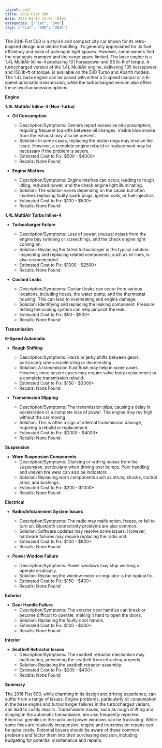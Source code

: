 ```yaml
---
layout: post
title: 2016 Fiat 500
date: 2025-03-14 13:46 -0400
categories: ["Fiat", "500"]
tags: ["Fiat", "500", "2016"]
---
```

The 2016 Fiat 500 is a stylish and compact city car known for its retro-inspired design and nimble handling. It’s generally appreciated for its fuel efficiency and ease of parking in tight spaces. However, some owners find the rear seats cramped and the cargo space limited. The base engine is a 1.4L MultiAir inline-4 producing 101 horsepower and 98 lb-ft of torque. A turbocharged version of the 1.4L MultiAir engine, delivering 135 horsepower and 150 lb-ft of torque, is available on the 500 Turbo and Abarth models. The 1.4L base engine can be paired with either a 5-speed manual or a 6-speed automatic transmission, while the turbocharged version also offers these two transmission options.

**Engine**

**1.4L MultiAir Inline-4 (Non-Turbo)**

* **Oil Consumption**
    * Description/Symptoms: Owners report excessive oil consumption, requiring frequent top-offs between oil changes. Visible blue smoke from the exhaust may also be present.
    * Solution: In some cases, replacing the piston rings may resolve the issue. However, a complete engine rebuild or replacement may be necessary if the problem is severe.
    * Estimated Cost to Fix: $500 - $4000+
    * Recalls: None Found

* **Engine Misfires**
    * Description/Symptoms: Engine misfires can occur, leading to rough idling, reduced power, and the check engine light illuminating.
    * Solution: The solution varies depending on the cause but often involves replacing faulty spark plugs, ignition coils, or fuel injectors.
    * Estimated Cost to Fix: $100 - $500+
    * Recalls: None Found

**1.4L MultiAir Turbo Inline-4**

* **Turbocharger Failure**
    * Description/Symptoms: Loss of power, unusual noises from the engine bay (whining or screeching), and the check engine light coming on.
    * Solution: Replacing the failed turbocharger is the typical solution. Inspecting and replacing related components, such as oil lines, is also recommended.
    * Estimated Cost to Fix: $1000 - $2500+
    * Recalls: None Found

* **Coolant Leaks**
    * Description/Symptoms: Coolant leaks can occur from various locations, including hoses, the water pump, and the thermostat housing. This can lead to overheating and engine damage.
    * Solution: Identifying and replacing the leaking component. Pressure testing the cooling system can help pinpoint the leak.
    * Estimated Cost to Fix: $50 - $500+
    * Recalls: None Found

**Transmission**

**6-Speed Automatic**

* **Rough Shifting**
    * Description/Symptoms: Harsh or jerky shifts between gears, particularly when accelerating or decelerating.
    * Solution: A transmission fluid flush may help in some cases. However, more severe cases may require valve body replacement or a complete transmission rebuild.
    * Estimated Cost to Fix: $150 - $3000+
    * Recalls: None Found

* **Transmission Slipping**
    * Description/Symptoms: The transmission slips, causing a delay in acceleration or a complete loss of power. The engine may rev high without the car moving.
    * Solution: This is often a sign of internal transmission damage, requiring a rebuild or replacement.
    * Estimated Cost to Fix: $2000 - $4000+
    * Recalls: None Found

**Suspension**

* **Worn Suspension Components**
    * Description/Symptoms: Clunking or rattling noises from the suspension, particularly when driving over bumps. Poor handling and uneven tire wear can also be indicators.
    * Solution: Replacing worn components such as struts, shocks, control arms, and bushings.
    * Estimated Cost to Fix: $200 - $1000+
    * Recalls: None Found

**Electrical**

* **Radio/Infotainment System Issues**
    * Description/Symptoms: The radio may malfunction, freeze, or fail to turn on. Bluetooth connectivity problems are also common.
    * Solution: Software updates may resolve some issues. However, hardware failures may require replacing the radio unit.
    * Estimated Cost to Fix: $100 - $800+
    * Recalls: None Found

* **Power Window Failure**
    * Description/Symptoms: Power windows may stop working or operate erratically.
    * Solution: Replacing the window motor or regulator is the typical fix.
    * Estimated Cost to Fix: $150 - $400+
    * Recalls: None Found

**Exterior**

* **Door Handle Failure**
    * Description/Symptoms: The exterior door handles can break or become difficult to operate, making it hard to open the doors.
    * Solution: Replacing the faulty door handle.
    * Estimated Cost to Fix: $100 - $300+
    * Recalls: None Found

**Interior**

* **Seatbelt Retractor Issues**
    * Description/Symptoms: The seatbelt retractor mechanism may malfunction, preventing the seatbelt from retracting properly.
    * Solution: Replacing the seatbelt retractor assembly.
    * Estimated Cost to Fix: $200 - $400+
    * Recalls: None Found

**Summary**

The 2016 Fiat 500, while charming in its design and driving experience, can suffer from a range of issues. Engine problems, particularly oil consumption in the base engine and turbocharger failures in the turbocharged variant, can lead to costly repairs. Transmission issues, such as rough shifting and slipping in the automatic transmission, are also frequently reported. Electrical gremlins in the radio and power windows can be frustrating. While some fixes are relatively inexpensive, engine and transmission repairs can be quite costly. Potential buyers should be aware of these common problems and factor them into their purchasing decision, including budgeting for potential maintenance and repairs.

